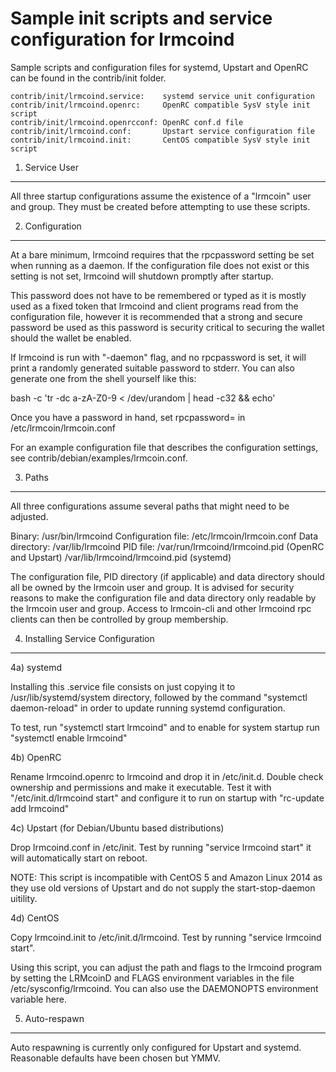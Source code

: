 Sample init scripts and service configuration for lrmcoind
==========================================================

Sample scripts and configuration files for systemd, Upstart and OpenRC
can be found in the contrib/init folder.

    contrib/init/lrmcoind.service:    systemd service unit configuration
    contrib/init/lrmcoind.openrc:     OpenRC compatible SysV style init script
    contrib/init/lrmcoind.openrcconf: OpenRC conf.d file
    contrib/init/lrmcoind.conf:       Upstart service configuration file
    contrib/init/lrmcoind.init:       CentOS compatible SysV style init script

1. Service User
---------------------------------

All three startup configurations assume the existence of a "lrmcoin" user
and group.  They must be created before attempting to use these scripts.

2. Configuration
---------------------------------

At a bare minimum, lrmcoind requires that the rpcpassword setting be set
when running as a daemon.  If the configuration file does not exist or this
setting is not set, lrmcoind will shutdown promptly after startup.

This password does not have to be remembered or typed as it is mostly used
as a fixed token that lrmcoind and client programs read from the configuration
file, however it is recommended that a strong and secure password be used
as this password is security critical to securing the wallet should the
wallet be enabled.

If lrmcoind is run with "-daemon" flag, and no rpcpassword is set, it will
print a randomly generated suitable password to stderr.  You can also
generate one from the shell yourself like this:

bash -c 'tr -dc a-zA-Z0-9 < /dev/urandom | head -c32 && echo'

Once you have a password in hand, set rpcpassword= in /etc/lrmcoin/lrmcoin.conf

For an example configuration file that describes the configuration settings,
see contrib/debian/examples/lrmcoin.conf.

3. Paths
---------------------------------

All three configurations assume several paths that might need to be adjusted.

Binary:              /usr/bin/lrmcoind
Configuration file:  /etc/lrmcoin/lrmcoin.conf
Data directory:      /var/lib/lrmcoind
PID file:            /var/run/lrmcoind/lrmcoind.pid (OpenRC and Upstart)
                     /var/lib/lrmcoind/lrmcoind.pid (systemd)

The configuration file, PID directory (if applicable) and data directory
should all be owned by the lrmcoin user and group.  It is advised for security
reasons to make the configuration file and data directory only readable by the
lrmcoin user and group.  Access to lrmcoin-cli and other lrmcoind rpc clients
can then be controlled by group membership.

4. Installing Service Configuration
-----------------------------------

4a) systemd

Installing this .service file consists on just copying it to
/usr/lib/systemd/system directory, followed by the command
"systemctl daemon-reload" in order to update running systemd configuration.

To test, run "systemctl start lrmcoind" and to enable for system startup run
"systemctl enable lrmcoind"

4b) OpenRC

Rename lrmcoind.openrc to lrmcoind and drop it in /etc/init.d.  Double
check ownership and permissions and make it executable.  Test it with
"/etc/init.d/lrmcoind start" and configure it to run on startup with
"rc-update add lrmcoind"

4c) Upstart (for Debian/Ubuntu based distributions)

Drop lrmcoind.conf in /etc/init.  Test by running "service lrmcoind start"
it will automatically start on reboot.

NOTE: This script is incompatible with CentOS 5 and Amazon Linux 2014 as they
use old versions of Upstart and do not supply the start-stop-daemon uitility.

4d) CentOS

Copy lrmcoind.init to /etc/init.d/lrmcoind. Test by running "service lrmcoind start".

Using this script, you can adjust the path and flags to the lrmcoind program by
setting the LRMcoinD and FLAGS environment variables in the file
/etc/sysconfig/lrmcoind. You can also use the DAEMONOPTS environment variable here.

5. Auto-respawn
-----------------------------------

Auto respawning is currently only configured for Upstart and systemd.
Reasonable defaults have been chosen but YMMV.
